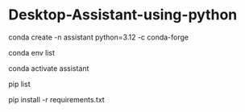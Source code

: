 # Desktop-Assistant-using-python


conda create -n assistant python=3.12 -c conda-forge

conda env list

conda activate assistant

pip list

pip install -r requirements.txt


